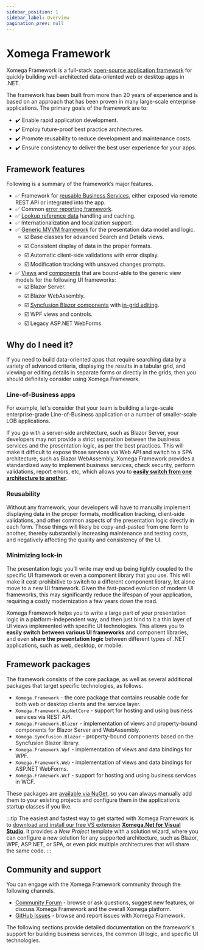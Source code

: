 ```yaml
---
sidebar_position: 1
sidebar_label: Overview
pagination_prev: null
---
```


# Xomega Framework

Xomega Framework is a full-stack [open-source application framework](https://github.com/Xomega-Net/XomegaFramework) for quickly building well-architected data-oriented web or desktop apps in .NET.

The framework has been built from more than 20 years of experience and is based on an approach that has been proven in many large-scale enterprise applications. The primary goals of the framework are to:

- ✔️ Enable rapid application development.
- ✔️ Employ future-proof best practice architectures.
- ✔️ Promote reusability to reduce development and maintenance costs.
- ✔️ Ensure consistency to deliver the best user experience for your apps.

## Framework features

Following is a summary of the framework’s major features.

- ✅ Framework for [reusable Business Services](services/common), either exposed via remote REST API or integrated into the app.
- ✅ Common [error reporting framework](services/errors).
- ✅ [Lookup reference data](common-ui/lookup) handling and caching.
- ✅ Internationalization and localization support.
- ✅ [Generic MVVM framework](common-ui/overview) for the presentation data model and logic.
  - ☑️ Base classes for advanced Search and Details views.
  - ☑️ Consistent display of data in the proper formats.
  - ☑️ Automatic client-side validations with error display.
  - ☑️ Modification tracking with unsaved changes prompts.
- ✅ [Views](blazor/views) and [components](blazor/controls) that are bound-able to the generic view models for the following UI frameworks:
  - ☑️ Blazor Server.
  - ☑️ Blazor WebAssembly.
  - ☑️ [Syncfusion Blazor components](blazor/syncfusion/controls) with [in-grid editing](blazor/syncfusion/grid).
  - ☑️ WPF views and controls.
  - ☑️ Legacy ASP.NET WebForms.

## Why do I need it?

If you need to build data-oriented apps that require searching data by a variety of advanced criteria, displaying the results in a tabular grid, and viewing or editing details in separate forms or directly in the grids, then you should definitely consider using Xomega Framework.

### Line-of-Business apps

For example, let's consider that your team is building a large-scale enterprise-grade Line-of-Business application or a number of smaller-scale LOB applications.

If you go with a server-side architecture, such as Blazor Server, your developers may not provide a strict separation between the business services and the presentation logic, as per the best practices. This will make it difficult to expose those services via Web API and switch to a SPA architecture, such as Blazor WebAssembly. Xomega Framework provides a standardized way to implement business services, check security, perform validations, report errors, etc, which allows you to [**easily switch from one architecture to another**](services/common).

### Reusability

Without any framework, your developers will have to manually implement displaying data in the proper formats, modification tracking, client-side validations, and other common aspects of the presentation logic directly in each form. Those things will likely be copy-and-pasted from one form to another, thereby substantially increasing maintenance and testing costs, and negatively affecting the quality and consistency of the UI.

### Minimizing lock-in

The presentation logic you’ll write may end up being tightly coupled to the specific UI framework or even a component library that you use. This will make it cost-prohibitive to switch to a different component library, let alone move to a new UI framework. Given the fast-paced evolution of modern UI frameworks, this may significantly reduce the lifespan of your application, requiring a costly modernization a few years down the road.

Xomega Framework helps you to write a large part of your presentation logic in a platform-independent way, and then just bind to it a thin layer of UI views implemented with specific UI technologies. This allows you to **easily switch between various UI frameworks** and component libraries, and even **share the presentation logic** between different types of .NET applications, such as web, desktop, or mobile.

## Framework packages

The framework consists of the core package, as well as several additional packages that target specific technologies, as follows.

- `Xomega.Framework` - the core package that contains reusable code for both web or desktop clients and the service layer.
- `Xomega.Framework.AspNetCore` - support for hosting and using business services via REST API.
- `Xomega.Framework.Blazor` - implementation of views and property-bound components for Blazor Server and WebAssembly.
- `Xomega.Syncfusion.Blazor` - property-bound components based on the Syncfusion Blazor library.
- `Xomega.Framework.Wpf` - implementation of views and data bindings for WPF.
- `Xomega.Framework.Web` - implementation of views and data bindings for ASP.NET WebForms.
- `Xomega.Framework.Wcf` - support for hosting and using business services in WCF.

These packages are [available via NuGet](http://www.nuget.org/packages?q=xomega.framework), so you can always manually add them to your existing projects and configure them in the application’s startup classes if you like.

:::tip
The easiest and fastest way to get started with Xomega Framework is to [download and install our free VS extension](https://xomega.net/System/Download.aspx) [**Xomega.Net for Visual Studio**](../visual-studio/overview). It provides a *New Project* template with a solution wizard, where you can configure a new solution for any supported architecture, such as Blazor, WPF, ASP.NET, or SPA, or even pick multiple architectures that will share the same code.
:::

## Community and support

You can engage with the Xomega Framework community through the following channels.

- [Community Forum](https://github.com/Xomega-Net/Xomega.Net4VS/discussions) - browse or ask questions, suggest new features, or discuss Xomega Framework and the overall Xomega platform.
- [GitHub Issues](https://github.com/Xomega-Net/XomegaFramework/issues) - browse and report issues with Xomega Framework.


The following sections provide detailed documentation on the framework's support for building business services, the common UI logic, and specific UI technologies.
